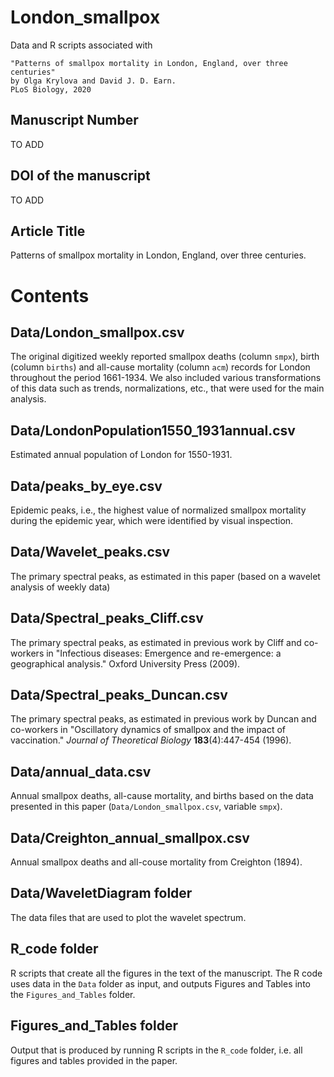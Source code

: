 # London_smallpox

Data and R scripts associated with

    "Patterns of smallpox mortality in London, England, over three centuries"
	by Olga Krylova and David J. D. Earn.
    PLoS Biology, 2020

## Manuscript Number
TO ADD

## DOI of the manuscript
TO ADD

## Article Title
Patterns of smallpox mortality in London, England, over three centuries.

# Contents
## Data/London_smallpox.csv
The original digitized weekly reported smallpox deaths (column `smpx`), birth (column `births`) and all-cause mortality (column `acm`) records for London throughout the period 1661-1934. We also included various transformations of this data such as trends, normalizations, etc., that were used for the main analysis.

## Data/LondonPopulation1550_1931annual.csv
Estimated annual population of London for 1550-1931.

## Data/peaks_by_eye.csv
Epidemic peaks, i.e., the highest value of normalized smallpox mortality during the epidemic year, which were identified by visual inspection.

## Data/Wavelet_peaks.csv
The primary spectral peaks, as estimated in this paper (based on a wavelet analysis of weekly data)

## Data/Spectral_peaks_Cliff.csv
The primary spectral peaks, as estimated in previous work by Cliff and
co-workers in "Infectious diseases: Emergence and re-emergence: a
geographical analysis." Oxford University Press (2009).

## Data/Spectral_peaks_Duncan.csv
The primary spectral peaks, as estimated in previous work by Duncan
and co-workers in "Oscillatory dynamics of smallpox and the impact of
vaccination." _Journal of Theoretical Biology_ **183**(4):447-454 (1996).

## Data/annual_data.csv
Annual smallpox deaths, all-cause mortality, and births based on the data presented in this paper (`Data/London_smallpox.csv`, variable `smpx`). 

## Data/Creighton_annual_smallpox.csv
Annual smallpox deaths and all-couse mortality from Creighton (1894).

## Data/WaveletDiagram folder
The data files that are used to plot the wavelet spectrum. 

## R_code folder
R scripts that create all the figures in the text of the manuscript. The R code uses data in the `Data` folder as input, and outputs Figures and Tables into the `Figures_and_Tables` folder.

## Figures_and_Tables folder
Output that is produced by running R scripts in the `R_code` folder, i.e. all figures and tables provided in the paper.
